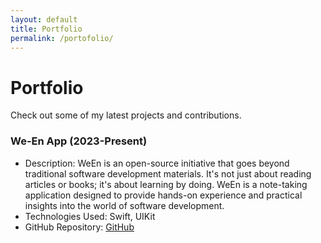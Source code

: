 ```yaml
---
layout: default
title: Portfolio
permalink: /portofolio/
---
```


# Portfolio

Check out some of my latest projects and contributions.

### We-En App (2023-Present)

- Description: WeEn is an open-source initiative that goes beyond traditional software development materials. It's not just about reading articles or books; it's about learning by doing. WeEn is a note-taking application designed to provide hands-on experience and practical insights into the world of software development.
- Technologies Used: Swift, UIKit
- GitHub Repository: [GitHub](<https://github.com/syaifulamindev/WeEn.git>)